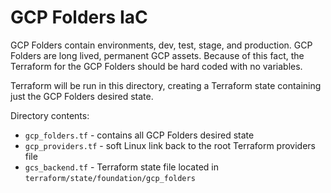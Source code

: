 # GCP Folders IaC

GCP Folders contain environments, dev, test, stage, and production. GCP Folders are long lived, permanent GCP assets.  Because of this fact, the Terraform for the GCP Folders should be hard coded with no variables.  

Terraform will be run in this directory, creating a Terraform state containing just the GCP Folders desired state.

Directory contents:

* `gcp_folders.tf` - contains all GCP Folders desired state
* `gcp_providers.tf` - soft Linux link back to the root Terraform providers file
* `gcs_backend.tf` - Terraform state file located in `terraform/state/foundation/gcp_folders`